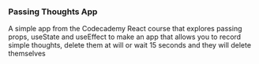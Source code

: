 ### Passing Thoughts App

A simple app from the Codecademy React course that explores passing props, useState and useEffect to make an app that allows you to record simple thoughts, delete them at will or wait 15 seconds and they will delete themselves
